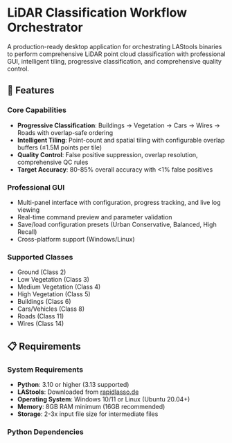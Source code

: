 ﻿# LiDAR Classification Workflow Orchestrator

A production-ready desktop application for orchestrating LAStools binaries to perform comprehensive LiDAR point cloud classification with professional GUI, intelligent tiling, progressive classification, and comprehensive quality control.

## 🎯 Features

### Core Capabilities
- **Progressive Classification**: Buildings → Vegetation → Cars → Wires → Roads with overlap-safe ordering
- **Intelligent Tiling**: Point-count and spatial tiling with configurable overlap buffers (≤1.5M points per tile)
- **Quality Control**: False positive suppression, overlap resolution, comprehensive QC rules
- **Target Accuracy**: 80-85% overall accuracy with <1% false positives

### Professional GUI
- Multi-panel interface with configuration, progress tracking, and live log viewing
- Real-time command preview and parameter validation
- Save/load configuration presets (Urban Conservative, Balanced, High Recall)
- Cross-platform support (Windows/Linux)

### Supported Classes
- Ground (Class 2)
- Low Vegetation (Class 3)
- Medium Vegetation (Class 4)
- High Vegetation (Class 5)
- Buildings (Class 6)
- Cars/Vehicles (Class 8)
- Roads (Class 11)
- Wires (Class 14)

## 📋 Requirements

### System Requirements
- **Python**: 3.10 or higher (3.13 supported)
- **LAStools**: Downloaded from [rapidlasso.de](https://rapidlasso.de)
- **Operating System**: Windows 10/11 or Linux (Ubuntu 20.04+)
- **Memory**: 8GB RAM minimum (16GB recommended)
- **Storage**: 2-3x input file size for intermediate files

### Python Dependencies